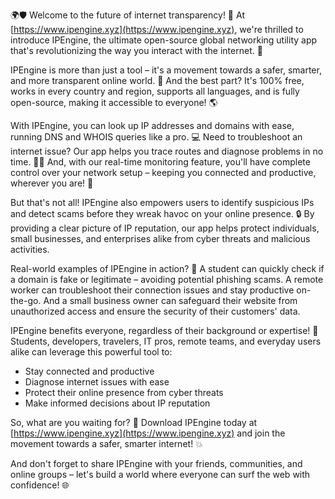 🌍🛡️ Welcome to the future of internet transparency! 🚀 At [https://www.ipengine.xyz](https://www.ipengine.xyz), we're thrilled to introduce IPEngine, the ultimate open-source global networking utility app that's revolutionizing the way you interact with the internet. 📡

IPEngine is more than just a tool – it's a movement towards a safer, smarter, and more transparent online world. 💪 And the best part? It's 100% free, works in every country and region, supports all languages, and is fully open-source, making it accessible to everyone! 🌎

With IPEngine, you can look up IP addresses and domains with ease, running DNS and WHOIS queries like a pro. 💻 Need to troubleshoot an internet issue? Our app helps you trace routes and diagnose problems in no time. 👨‍💻 And, with our real-time monitoring feature, you'll have complete control over your network setup – keeping you connected and productive, wherever you are! 📱

But that's not all! IPEngine also empowers users to identify suspicious IPs and detect scams before they wreak havoc on your online presence. 🔒 By providing a clear picture of IP reputation, our app helps protect individuals, small businesses, and enterprises alike from cyber threats and malicious activities.

Real-world examples of IPEngine in action? 🤔 A student can quickly check if a domain is fake or legitimate – avoiding potential phishing scams. A remote worker can troubleshoot their connection issues and stay productive on-the-go. And a small business owner can safeguard their website from unauthorized access and ensure the security of their customers' data.

IPEngine benefits everyone, regardless of their background or expertise! 🌈 Students, developers, travelers, IT pros, remote teams, and everyday users alike can leverage this powerful tool to:

* Stay connected and productive
* Diagnose internet issues with ease
* Protect their online presence from cyber threats
* Make informed decisions about IP reputation

So, what are you waiting for? 🤔 Download IPEngine today at [https://www.ipengine.xyz](https://www.ipengine.xyz) and join the movement towards a safer, smarter internet! 💥

And don't forget to share IPEngine with your friends, communities, and online groups – let's build a world where everyone can surf the web with confidence! 🌐
